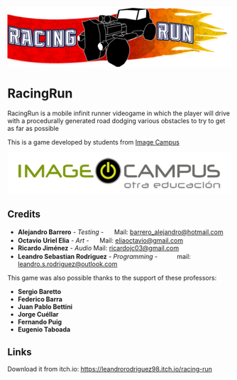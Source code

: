 <p align="center">
<img src="logo.png" alt="RacingRun"/>
</p>

# RacingRun

RacingRun is a mobile infinit runner videogame in which the player will drive with a procedurally generated road dodging various obstacles to try to get as far as possible

This is a game developed by students from <a href="https://www.imagecampus.edu.ar/">Image Campus</a>

<p align="center">
  <a href="https://www.imagecampus.edu.ar/">
    <img src="logo-image-campus.png" alt="Image Campus"/>
  </a> 
</p>


## Credits

- **Alejandro Barrero** - *Testing* - <a href="https://www.linkedin.com/in/alejandro-barrero-96a481a3/"><img height="16" width="16" src="https://unpkg.com/simple-icons@latest/icons/linkedin.svg" /></a> 
Mail: barrero_alejandro@hotmail.com
- **Octavio Uriel Elia** - *Art* - <a href="https://www.artstation.com/octadc"><img height="16" width="16" src="https://unpkg.com/simple-icons@latest/icons/artstation.svg" /></a>
Mail: eliaoctavio@gmail.com
- **Ricardo  Jiménez** - *Audio*
Mail: ricardojc03@gmail.com
- **Leandro Sebastian Rodriguez** - *Programming* - <a href="https://www.linkedin.com/in/leandro-sebastian-rodriguez-7a8636174/"><img height="16" width="16" src="https://unpkg.com/simple-icons@latest/icons/linkedin.svg" /></a> <a href="https://github.com/LeanRodriguez98"><img height="16" width="16" src="https://unpkg.com/simple-icons@latest/icons/github.svg" /></a>
mail: leandro.s.rodriguez@outlook.com

This game was also possible thanks to the support of these professors:

- **Sergio Baretto**
- **Federico Barra**
- **Juan Pablo Bettini**
- **Jorge Cuéllar**
- **Fernando Puig**
- **Eugenio Taboada**

## Links

Download it from itch.io: https://leandrorodriguez98.itch.io/racing-run
